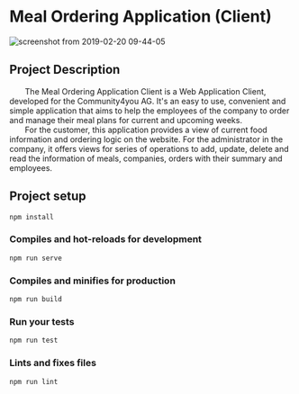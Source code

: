 # Meal Ordering Application (Client) 

![screenshot from 2019-02-20 09-44-05](https://user-images.githubusercontent.com/16364918/53086943-585bd500-3506-11e9-9189-a75492741fce.png)

## Project Description 

&nbsp;&nbsp;&nbsp;&nbsp;&nbsp;&nbsp; The Meal Ordering Application Client is a Web Application Client, developed for the Community4you AG. It's an easy to use, convenient and simple application that aims to help the employees of the company to order and manage their meal plans for current and upcoming weeks.   
&nbsp;&nbsp;&nbsp;&nbsp;&nbsp;&nbsp; For the customer, this application provides a view of current food information and ordering logic on the website. For the administrator in the company, it offers views for series of operations to add, update, delete and read the information of meals, companies, orders with their summary and employees.

## Project setup
```
npm install
```

### Compiles and hot-reloads for development
```
npm run serve
```

### Compiles and minifies for production
```
npm run build
```

### Run your tests
```
npm run test
```

### Lints and fixes files
```
npm run lint
```


